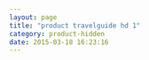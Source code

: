 ```yaml
---
layout: page
title: "product travelguide hd 1"
category: product-hidden
date: 2015-03-18 16:23:16
---
```



